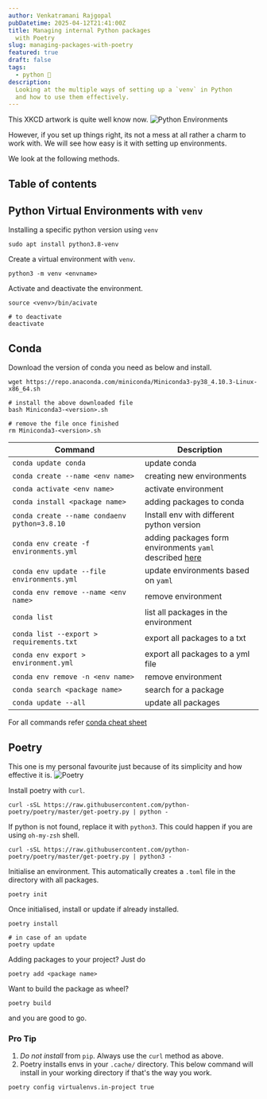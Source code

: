 ```yaml
---
author: Venkatramani Rajgopal
pubDatetime: 2025-04-12T21:41:00Z
title: Managing internal Python packages
  with Poetry
slug: managing-packages-with-poetry
featured: true
draft: false
tags:
  - python 🍛
description:
  Looking at the multiple ways of setting up a `venv` in Python
  and how to use them effectively.
---
```


This XKCD artwork is quite well know now.
![Python Environments](@/assets/blog_resources/python_environment.png)

However, if you set up things right, its not a mess at all rather a charm to work with.
We will see how easy is it with setting up environments.

We look at the following methods.

## Table of contents

## Python Virtual Environments with `venv`

Installing a specific python version using `venv`

```shell
sudo apt install python3.8-venv    
```

Create a virtual environment with `venv`.

```shell
python3 -m venv <envname>
```

Activate and deactivate the environment.

```shell
source <venv>/bin/acivate

# to deactivate
deactivate
```

## Conda

Download the version of conda you need as below and install.

```shell
wget https://repo.anaconda.com/miniconda/Miniconda3-py38_4.10.3-Linux-x86_64.sh

# install the above downloaded file
bash Miniconda3-<version>.sh

# remove the file once finished
rm Miniconda3-<version>.sh
```

| Command                                      | Description                                                                                                                                                                        |
|----------------------------------------------|------------------------------------------------------------------------------------------------------------------------------------------------------------------------------------|
| `conda update conda`                         | update conda                                                                                                                                                                       |
| `conda create --name <env name>`             | creating new environments                                                                                                                                                          |
| `conda activate <env name>`                  | activate environment                                                                                                                                                               |
| `conda install <package name>`               | adding packages to conda                                                                                                                                                           |
| `conda create --name condaenv python=3.8.10` | Install env with different python version                                                                                                                                          |
| `conda env create -f environments.yml`       | adding packages form environments `yaml` <br/> described [here](https://docs.conda.io/projects/conda/en/latest/user-guide/tasks/manage-environments.html#create-env-file-manually) |
| `conda env update --file environments.yml`   | update environments based on `yaml`                                                                                                                                                |
| `conda env remove --name <env name>`         | remove environment                                                                                                                                                                 |
| `conda list`                                 | list all packages in the environment                                                                                                                                               |
| `conda list --export > requirements.txt`     | export all packages to a txt                                                                                                                                                       |
| `conda env export > environment.yml`         | export all packages to a yml file                                                                                                                                                  |
| `conda env remove -n <env name>`             | remove environment                                                                                                                                                                 |
| `conda search <package name>`                | search for a package                                                                                                                                                               |
| `conda update --all`                         | update all packages                                                                                                                                                                |


For all commands refer [conda cheat sheet](https://docs.conda.io/projects/conda/en/latest/user-guide/cheatsheet.html)

## Poetry

This one is my personal favourite just because of its simplicity and how effective it is.
![Poetry](@/assets/blog_resources/poetry_isin.png)

Install poetry with `curl`.

```shell
curl -sSL https://raw.githubusercontent.com/python-poetry/poetry/master/get-poetry.py | python -
```

If python is not found, replace it with `python3`. This could happen if you are using `oh-my-zsh` shell.

```shell
curl -sSL https://raw.githubusercontent.com/python-poetry/poetry/master/get-poetry.py | python3 -
```

Initialise an environment. This automatically creates a `.toml` file in the directory with all packages.

```shell
poetry init
```

Once initialised, install or update if already installed.

```shell
poetry install

# in case of an update
poetry update
```

Adding packages to your project? Just do

```shell
poetry add <package name>
```

Want to build the package as wheel?

```shell
poetry build
```

and you are good to go.

### Pro Tip

1. *Do not install* from `pip`. Always use the `curl` method as above.
2. Poetry installs envs in your `.cache/` directory. This below command will install in your working directory if that's
   the way you work.

```shell
poetry config virtualenvs.in-project true
```